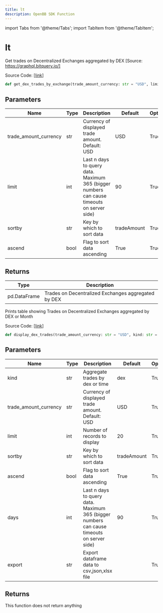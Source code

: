 ```yaml
---
title: lt
description: OpenBB SDK Function
---
```


import Tabs from '@theme/Tabs';
import TabItem from '@theme/TabItem';

# lt

<Tabs>
<TabItem value="model" label="Model" default>

Get trades on Decentralized Exchanges aggregated by DEX [Source: https://graphql.bitquery.io/]

Source Code: [[link](https://github.com/OpenBB-finance/OpenBBTerminal/tree/main/openbb_terminal/cryptocurrency/onchain/bitquery_model.py#L266)]

```python
def get_dex_trades_by_exchange(trade_amount_currency: str = "USD", limit: int = 90, sortby: str = "tradeAmount", ascend: bool = True) -> DataFrame
```
## Parameters

| Name | Type | Description | Default | Optional |
| ---- | ---- | ----------- | ------- | -------- |
| trade_amount_currency | str | Currency of displayed trade amount. Default: USD | USD | True |
| limit | int | Last n days to query data. Maximum 365 (bigger numbers can cause timeouts<br/>on server side) | 90 | True |
| sortby | str | Key by which to sort data | tradeAmount | True |
| ascend | bool | Flag to sort data ascending | True | True |

## Returns

| Type | Description |
| ---- | ----------- |
| pd.DataFrame | Trades on Decentralized Exchanges aggregated by DEX |



</TabItem>
<TabItem value="view" label="View">

Prints table showing Trades on Decentralized Exchanges aggregated by DEX or Month

Source Code: [[link](https://github.com/OpenBB-finance/OpenBBTerminal/tree/main/openbb_terminal/cryptocurrency/onchain/bitquery_view.py#L22)]

```python
def display_dex_trades(trade_amount_currency: str = "USD", kind: str = "dex", limit: int = 20, days: int = 90, sortby: str = "tradeAmount", ascend: bool = True, export: str = "") -> None
```
## Parameters

| Name | Type | Description | Default | Optional |
| ---- | ---- | ----------- | ------- | -------- |
| kind | str | Aggregate trades by dex or time | dex | True |
| trade_amount_currency | str | Currency of displayed trade amount. Default: USD | USD | True |
| limit | int | Number of records to display | 20 | True |
| sortby | str | Key by which to sort data | tradeAmount | True |
| ascend | bool | Flag to sort data ascending | True | True |
| days | int | Last n days to query data. Maximum 365 (bigger numbers can cause timeouts<br/>on server side) | 90 | True |
| export | str | Export dataframe data to csv,json,xlsx file |  | True |

## Returns

This function does not return anything



</TabItem>
</Tabs>